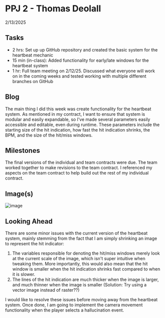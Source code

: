 # PPJ 2 - Thomas Deolall
2/13/2025

## Tasks
- 2 hrs: Set up up GitHub repository and created the basic system for the heartbeat mechanic
- 15 min (in-class): Added functionality for early/late windows for the heartbeat system
- 1 hr: Full team meeting on 2/12/25. Discussed what everyone will work on in the coming weeks and tested working with multiple different branches on GitHub

## Blog
The main thing I did this week was create functionality for the heartbeat system. As mentioned in my contract, I want to ensure that system is modular and easily expandable, so I've made several parameters easily accessible and editable, even during runtime. These parameters include the starting size of the hit indication, how fast the hit indication shrinks, the BPM, and the size of the hit/miss windows. 

## Milestones
The final versions of the individual and team contracts were due. The team worked together to make revisions to the team contract. I referenced my aspects on the team contract to help build out the rest of my individual contract.

## Image(s)
![image](td338-it286-004/assets/ppj2.png)


## Looking Ahead
There are some minor issues with the current version of the heartbeat system, mainly stemming from the fact that I am simply shrinking an image to represent the hit indicator:
1. The variables responsible for denoting the hit/miss windows merely look at the current scale of the image, which isn't super intuitive when tweaking them. More importantly, this would also mean that the hit window is smaller when the hit indication shrinks fast compared to when it is slower.
2. The lines of the hit indication are much thicker when the image is larger, and much thinner when the image is smaller (Solution: Try using a vector image instead of raster??)

I would like to resolve these issues before moving away from the heartbeat system. Once done, I am going to implement the camera movement functionality when the player selects a hallucination event.
